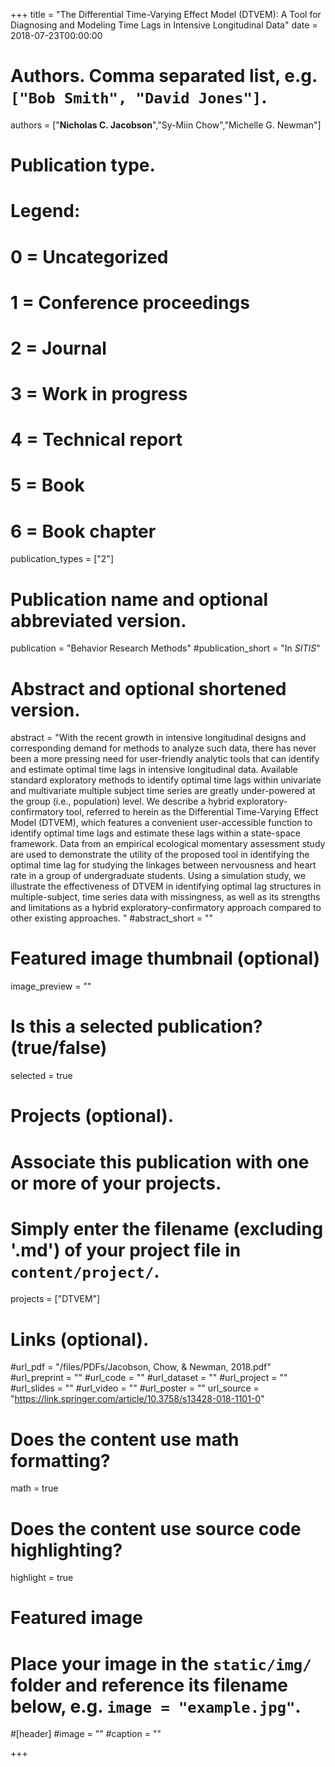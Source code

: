 +++
title = "The Differential Time-Varying Effect Model (DTVEM): A Tool for Diagnosing and Modeling Time Lags in Intensive Longitudinal Data"
date = 2018-07-23T00:00:00

# Authors. Comma separated list, e.g. `["Bob Smith", "David Jones"]`.
authors = ["**Nicholas C. Jacobson**","Sy-Miin Chow","Michelle G. Newman"]

# Publication type.
# Legend:
# 0 = Uncategorized
# 1 = Conference proceedings
# 2 = Journal
# 3 = Work in progress
# 4 = Technical report
# 5 = Book
# 6 = Book chapter
publication_types = ["2"]

# Publication name and optional abbreviated version.
publication = "Behavior Research Methods"
#publication_short = "In *SITIS*"

# Abstract and optional shortened version.
abstract = "With the recent growth in intensive longitudinal designs and corresponding demand for methods to analyze such data, there has never been a more pressing need for user-friendly analytic tools that can identify and estimate optimal time lags in intensive longitudinal data. Available standard exploratory methods to identify optimal time lags within univariate and multivariate multiple subject time series are greatly under-powered at the group (i.e., population) level. We describe a hybrid exploratory-confirmatory tool, referred to herein as the Differential Time-Varying Effect Model (DTVEM), which features a convenient user-accessible function to identify optimal time lags and estimate these lags within a state-space framework. Data from an empirical ecological momentary assessment study are used to demonstrate the utility of the proposed tool in identifying the optimal time lag for studying the linkages between nervousness and heart rate in a group of undergraduate students. Using a simulation study, we illustrate the effectiveness of DTVEM in identifying optimal lag structures in multiple-subject, time series data with missingness, as well as its strengths and limitations as a hybrid exploratory-confirmatory approach compared to other existing approaches. "
#abstract_short = ""

# Featured image thumbnail (optional)
image_preview = ""

# Is this a selected publication? (true/false)
selected = true

# Projects (optional).
#   Associate this publication with one or more of your projects.
#   Simply enter the filename (excluding '.md') of your project file in `content/project/`.
projects = ["DTVEM"]

# Links (optional).
#url_pdf = "/files/PDFs/Jacobson, Chow, & Newman, 2018.pdf"
#url_preprint = ""
#url_code = ""
#url_dataset = ""
#url_project = ""
#url_slides = ""
#url_video = ""
#url_poster = ""
url_source = "https://link.springer.com/article/10.3758/s13428-018-1101-0"

# Does the content use math formatting?
math = true

# Does the content use source code highlighting?
highlight = true

# Featured image
# Place your image in the `static/img/` folder and reference its filename below, e.g. `image = "example.jpg"`.
#[header]
#image = ""
#caption = ""

+++
